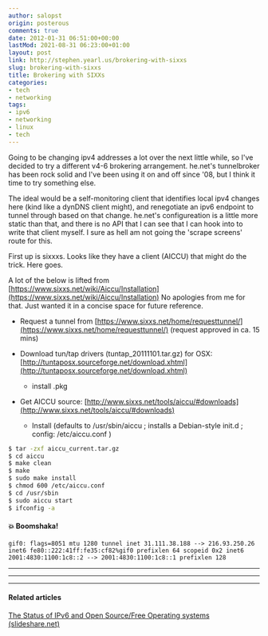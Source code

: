 ```yaml
---
author: salopst
origin: posterous
comments: true
date: 2012-01-31 06:51:00+00:00
lastMod: 2021-08-31 06:23:00+01:00
layout: post
link: http://stephen.yearl.us/brokering-with-sixxs
slug: brokering-with-sixxs
title: Brokering with SIXXs
categories:
- tech
- networking
tags:
- ipv6
- networking
- linux
- tech
---
```



Going to be changing ipv4 addresses a lot over the next little while, so I've decided to try a different v4-6 brokering arrangement. he.net's tunnelbroker has been rock solid and I've been using it on and off since '08, but I think it time to try something else.

The ideal would be a self-monitoring client that identifies local ipv4 changes here (kind like a dynDNS client might), and renegotiate an ipv6 endpoint to tunnel through based on that change. he.net's configureation is a little more static than that, and there is no API that I can see that I can hook into to write that client myself. I sure as hell am not going the 'scrape screens' route for this.

First up is sixxxs. Looks like they have a client (AICCU) that might do the trick. Here goes.

A lot of the below is lifted from [https://www.sixxs.net/wiki/Aiccu/Installation](https://www.sixxs.net/wiki/Aiccu/Installation) No apologies from me for that. Just wanted it in a concise space for future reference.

- Request a tunnel from [https://www.sixxs.net/home/requesttunnel/](https://www.sixxs.net/home/requesttunnel/) (request approved in ca. 15 mins)

- Download tun/tap drivers (tuntap_20111101.tar.gz) for OSX: [http://tuntaposx.sourceforge.net/download.xhtml](http://tuntaposx.sourceforge.net/download.xhtml)

  - install .pkg

- Get AICCU source: [http://www.sixxs.net/tools/aiccu/#downloads](http://www.sixxs.net/tools/aiccu/#downloads)

  - Install (defaults to /usr/sbin/aiccu ; installs a Debian-style init.d ; config: /etc/aiccu.conf )

```bash
$ tar -zxf aiccu_current.tar.gz
$ cd aiccu
$ make clean
$ make
$ sudo make install
$ chmod 600 /etc/aiccu.conf
$ cd /usr/sbin
$ sudo aiccu start
$ ifconfig -a
```

#### 💥 Boomshaka!

```
gif0: flags=8051 mtu 1280 tunnel inet 31.111.38.188 --> 216.93.250.26 inet6 fe80::222:41ff:fe35:cf82%gif0 prefixlen 64 scopeid 0x2 inet6 2001:4830:1100:1c8::2 --> 2001:4830:1100:1c8::1 prefixlen 128
```
-----
-----
-----

#### Related articles

[The Status of IPv6 and Open Source/Free Operating systems (slideshare.net)](http://www.slideshare.net/oej/the-status-of-ipv6-and-open-sourcefree-operating-systems)
